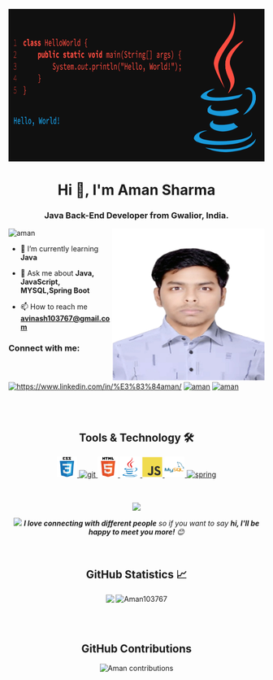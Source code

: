 <!-- [![MasterHead](https://1.bp.blogspot.com/-7A4WynwLsMw/XbBpCXG8fHI/AAAAAAAAMt4/uOa1bpLskYgrwGbllhSu2SDj_Mig8SXJQCLcBGAsYHQ/s1600/2000_600px.gif)](https://rishavchanda.io) -->


<p align="center">
<img  align="center" width=100% height=300 src="https://github.com/Sbsharma0897/Sbsharma0897/blob/bb0c3dfd24a0be2e4a93220367a0e2eb3e685230/Screenshot%202022-08-17%20at%201.05.15%20PM.png">
</p>

<h1 align="center">Hi 👋, I'm Aman Sharma</h1>



<h3 align="center">Java Back-End Developer from Gwalior, India.</h3>


<img align="right" alt="Coding" height="300" width="300" border-radius=50% src="aman.png">
<p align="left"> 
<img src="https://komarev.com/ghpvc/?username=sbsharma0897&label=Profile%20views&color=0e75b6&style=flat" alt="aman" /> 
</p>

- 🌱 I’m currently learning **Java**

- 💬 Ask me about **Java, JavaScript, MYSQL,Spring Boot**

- 📫 How to reach me **avinash103767@gmail.com**




<h3 align="left">Connect with me:</h3>
<p align="left">
<a href="https://www.linkedin.com/in/%E3%83%84aman/" target="blank"><img align="center" src="https://raw.githubusercontent.com/rahuldkjain/github-profile-readme-generator/master/src/images/icons/Social/linked-in-alt.svg" alt="https://www.linkedin.com/in/%E3%83%84aman/" height="30" width="40" /></a>
<a href="https://leetcode.com/avinash103767/" target="blank"><img align="center" src="https://raw.githubusercontent.com/rahuldkjain/github-profile-readme-generator/master/src/images/icons/Social/leet-code.svg" alt="aman" height="30" width="40" /></a>
<a href="https://auth.geeksforgeeks.org/user/avinash103767" target="blank"><img align="center" src="https://raw.githubusercontent.com/rahuldkjain/github-profile-readme-generator/master/src/images/icons/Social/geeks-for-geeks.svg" alt="aman" height="30" width="40" /></a>
</p>

<br>
<br><h2 align="center"> Tools & Technology 🛠</h2>

<p align="center"> <a href="https://www.w3schools.com/css/" target="_blank" rel="noreferrer">
<img src="https://raw.githubusercontent.com/devicons/devicon/master/icons/css3/css3-original-wordmark.svg" alt="css3" width="40" height="40"/> </a> <a href="https://git-scm.com/" target="_blank" rel="noreferrer"> 
<img src="https://www.vectorlogo.zone/logos/git-scm/git-scm-icon.svg" alt="git" width="40" height="40"/> </a> <a href="https://www.w3.org/html/" target="_blank" rel="noreferrer"> 
<img src="https://raw.githubusercontent.com/devicons/devicon/master/icons/html5/html5-original-wordmark.svg" alt="html5" width="40" height="40"/> </a> <a href="https://www.java.com" target="_blank" rel="noreferrer"> <img src="https://raw.githubusercontent.com/devicons/devicon/master/icons/java/java-original.svg" alt="java" width="40" height="40"/> </a> <a href="https://developer.mozilla.org/en-US/docs/Web/JavaScript" target="_blank" rel="noreferrer"> <img src="https://raw.githubusercontent.com/devicons/devicon/master/icons/javascript/javascript-original.svg" alt="javascript" width="40" height="40"/> </a> <a href="https://www.mysql.com/" target="_blank" rel="noreferrer"> <img src="https://raw.githubusercontent.com/devicons/devicon/master/icons/mysql/mysql-original-wordmark.svg" alt="mysql" width="40" height="40"/> </a> <a href="https://spring.io/" target="_blank" rel="noreferrer"> <img src="https://www.vectorlogo.zone/logos/springio/springio-icon.svg" alt="spring" width="40" height="40"/> </a> </p>

<br>

<p align="center"><img align="center"  src="https://github-readme-stats.vercel.app/api/top-langs/?username=sbsharma0897&layout=compact&theme=radical&langs_count=20&hide_title=true"/></p>


<p align="center">
<img src="https://media.giphy.com/media/LnQjpWaON8nhr21vNW/giphy.gif" width="60"> <em><b>I love connecting with different people</b> so if you want to say <b>hi, I'll be happy to meet you more!</b> 😊</em>
</p>

<br><h2 align="center"> GitHub Statistics 📈 </h2>

<p align="center" >
    <img align="center" src="https://github-readme-stats.vercel.app/api?username=Aman103767&theme=radical&show_icons=true&hide_title=true&include_all_commits=true"/>
    <img align="center" src="https://github-readme-streak-stats.herokuapp.com/?user=Aman103767&theme=dark&" alt="Aman103767" />

</p>
<br>
<br><h2 align="center"> GitHub Contributions</h2>

<p align="center"> <img src="https://github.com/Aman103767/Aman103767/blob/6f595786e928e68c2b2c3921021093e9a47a7b78/github-user-contribution.svg" alt="Aman contributions" /> </p>

